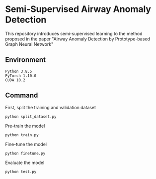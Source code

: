 # Semi-Supervised Airway Anomaly Detection

This repository introduces semi-supervised learning to the method proposed in the paper "Airway Anomaly Detection by Prototype-based Graph Neural Network"

[comment]: <> (## Abstract)

[comment]: <> (Detecting the airway anomaly can be an essential part to aid the lung disease diagnosis. Since normal human airways share an anatomical structure, we design a graph prototype whose structure follows the normal airway anatomy. Then, we learn  the prototype and a graph neural network from a weakly-supervised airway dataset, i.e., only the holistic label is available, indicating if the airway has anomaly or not, but which bronchus node has the anomaly is unknown. During inference, the graph neural network predicts the anomaly score at both the holistic level and node-level of an airway. We initialize the airway anomaly detection problem by creating a large airway dataset with 2589 samples, and our prototype-based graph neural network shows high sensitivity and specificity on this new benchmark dataset. )


[comment]: <> (## Reference)

[comment]: <> (    @paper{zhao2018pyramid,)

[comment]: <> (    title={Airway Anomaly Detection by Prototype-based Graph Neural Network},)

[comment]: <> (    author={Zhao, Tianyi and Yin, Zhaozheng},)

[comment]: <> (    booktitle={International Conference on Medical Image Computing and Computer-Assisted Intervention}, )

[comment]: <> (    year={2021},)

[comment]: <> (    organization={Springer})

[comment]: <> (    })

## Environment
```
Python 3.8.5
PyTorch 1.10.0
CUDA 10.2
```
 
[comment]: <> (## Data)

[comment]: <> (The segmented airway mask is given in the data/nii folder, in the NifTi format.)

[comment]: <> (The processed feature vectors are saved in the data folder, in the npy format.)

## Command
First, split the training and validation dataset
```
python split_dataset.py
```

Pre-train the model
```
python train.py
```

Fine-tune the model
```
python finetune.py
```
 
Evaluate the model
```
python test.py
```

